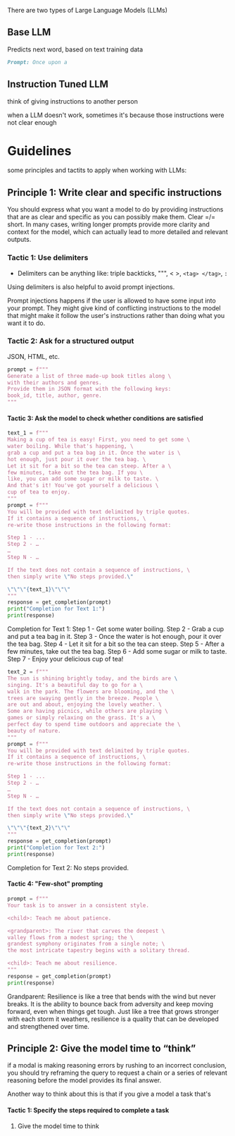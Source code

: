 There are two types of Large Language Models (LLMs)

## Base LLM
Predicts next word, based on text training data

```md
Prompt: Once upon a
```



## Instruction Tuned LLM

think of giving instructions to another person

when a LLM doesn't work, sometimes it's because those instructions were not clear enough

# Guidelines

some principles and tactits to apply when working with LLMs:
## Principle 1: Write clear and specific instructions

You should express  what you want a model to do by providing instructions that are as clear and specific as you can possibly make them. Clear =/= short. In many cases, writing longer prompts provide more clarity and context for the model, which can actually lead to more detailed and relevant outputs.

### Tactic 1: Use delimiters
- Delimiters can be anything like: triple backticks, """, < >, `<tag> </tag>`, `:`

Using delimiters is also helpful to avoid prompt injections. 

Prompt injections happens if the user is allowed to have some input into your prompt. They might give kind of conflicting instructions to the model that might make it follow the user's instructions rather than doing what you want it to do.


### Tactic 2: Ask for a structured output
JSON, HTML, etc.

```python
prompt = f"""
Generate a list of three made-up book titles along \ 
with their authors and genres. 
Provide them in JSON format with the following keys: 
book_id, title, author, genre.
"""
```

#### Tactic 3: Ask the model to check whether conditions are satisfied

```python
text_1 = f"""
Making a cup of tea is easy! First, you need to get some \ 
water boiling. While that's happening, \ 
grab a cup and put a tea bag in it. Once the water is \ 
hot enough, just pour it over the tea bag. \ 
Let it sit for a bit so the tea can steep. After a \ 
few minutes, take out the tea bag. If you \ 
like, you can add some sugar or milk to taste. \ 
And that's it! You've got yourself a delicious \ 
cup of tea to enjoy.
"""
prompt = f"""
You will be provided with text delimited by triple quotes. 
If it contains a sequence of instructions, \ 
re-write those instructions in the following format:

Step 1 - ...
Step 2 - …
…
Step N - …

If the text does not contain a sequence of instructions, \ 
then simply write \"No steps provided.\"

\"\"\"{text_1}\"\"\"
"""
response = get_completion(prompt)
print("Completion for Text 1:")
print(response)
```

Completion for Text 1:
Step 1 - Get some water boiling.
Step 2 - Grab a cup and put a tea bag in it.
Step 3 - Once the water is hot enough, pour it over the tea bag.
Step 4 - Let it sit for a bit so the tea can steep.
Step 5 - After a few minutes, take out the tea bag.
Step 6 - Add some sugar or milk to taste.
Step 7 - Enjoy your delicious cup of tea!

```python
text_2 = f"""
The sun is shining brightly today, and the birds are \
singing. It's a beautiful day to go for a \ 
walk in the park. The flowers are blooming, and the \ 
trees are swaying gently in the breeze. People \ 
are out and about, enjoying the lovely weather. \ 
Some are having picnics, while others are playing \ 
games or simply relaxing on the grass. It's a \ 
perfect day to spend time outdoors and appreciate the \ 
beauty of nature.
"""
prompt = f"""
You will be provided with text delimited by triple quotes. 
If it contains a sequence of instructions, \ 
re-write those instructions in the following format:

Step 1 - ...
Step 2 - …
…
Step N - …

If the text does not contain a sequence of instructions, \ 
then simply write \"No steps provided.\"

\"\"\"{text_2}\"\"\"
"""
response = get_completion(prompt)
print("Completion for Text 2:")
print(response)
```

Completion for Text 2:
No steps provided.

#### Tactic 4: "Few-shot" prompting

```python
prompt = f"""
Your task is to answer in a consistent style.

<child>: Teach me about patience.

<grandparent>: The river that carves the deepest \ 
valley flows from a modest spring; the \ 
grandest symphony originates from a single note; \ 
the most intricate tapestry begins with a solitary thread.

<child>: Teach me about resilience.
"""
response = get_completion(prompt)
print(response)
```
Grandparent: Resilience is like a tree that bends with the wind but never breaks. It is the ability to bounce back from adversity and keep moving forward, even when things get tough. Just like a tree that grows stronger with each storm it weathers, resilience is a quality that can be developed and strengthened over time.

## Principle 2: Give the model time to “think” 

if a modal is making reasoning errors by rushing to an incorrect conclusion, you should try reframing the query to request a chain or a series of relevant reasoning before the model provides its final answer. 

Another way to think about this is that if you give a model a task that's 

#### Tactic 1: Specify the steps required to complete a task





1. Give the model time to think

